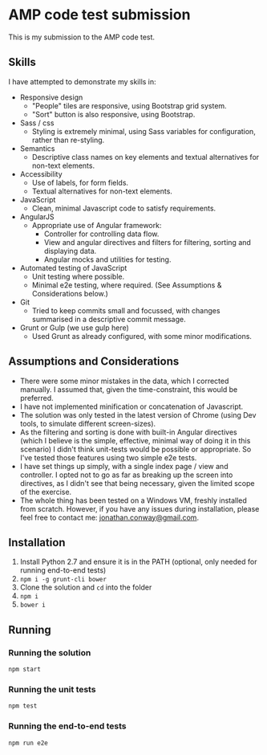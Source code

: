 # AMP code test submission

This is my submission to the AMP code test.

## Skills

I have attempted to demonstrate my skills in:

- Responsive design
    - "People" tiles are responsive, using Bootstrap grid system.
    - "Sort" button is also responsive, using Bootstrap.
- Sass / css
    - Styling is extremely minimal, using Sass variables for configuration, rather than re-styling.
- Semantics
    - Descriptive class names on key elements and textual alternatives for non-text elements.
- Accessibility
    - Use of labels, for form fields.
    - Textual alternatives for non-text elements.
- JavaScript
    - Clean, minimal Javascript code to satisfy requirements.
- AngularJS
    - Appropriate use of Angular framework:
        - Controller for controlling data flow.
        - View and angular directives and filters for filtering, sorting and displaying data.
        - Angular mocks and utilities for testing.
- Automated testing of JavaScript
    - Unit testing where possible.
    - Minimal e2e testing, where required. (See Assumptions & Considerations below.)
- Git
    - Tried to keep commits small and focussed, with changes summarised in a descriptive commit message.
- Grunt or Gulp (we use gulp here)
    - Used Grunt as already configured, with some minor modifications.

## Assumptions and Considerations

- There were some minor mistakes in the data, which I corrected manually. I assumed that, given the time-constraint, this would be preferred.
- I have not implemented minification or concatenation of Javascript.
- The solution was only tested in the latest version of Chrome (using Dev tools, to simulate different screen-sizes).
- As the filtering and sorting is done with built-in Angular directives (which I believe is the simple, effective, minimal way of doing it in this scenario) I didn't think unit-tests would be possible or appropriate. So I've tested those features using two simple e2e tests.
- I have set things up simply, with a single index page / view and controller. I opted not to go as far as breaking up the screen into directives, as I didn't see that being necessary, given the limited scope of the exercise.
- The whole thing has been tested on a Windows VM, freshly installed from scratch. However, if you have any issues during installation, please feel free to contact me: jonathan.conway@gmail.com.

## Installation

1. Install Python 2.7 and ensure it is in the PATH (optional, only needed for running end-to-end tests)
2. `npm i -g grunt-cli bower`
3. Clone the solution and `cd` into the folder
4. `npm i`
5. `bower i`

## Running

### Running the solution

`npm start`

### Running the unit tests

`npm test`

### Running the end-to-end tests

`npm run e2e`